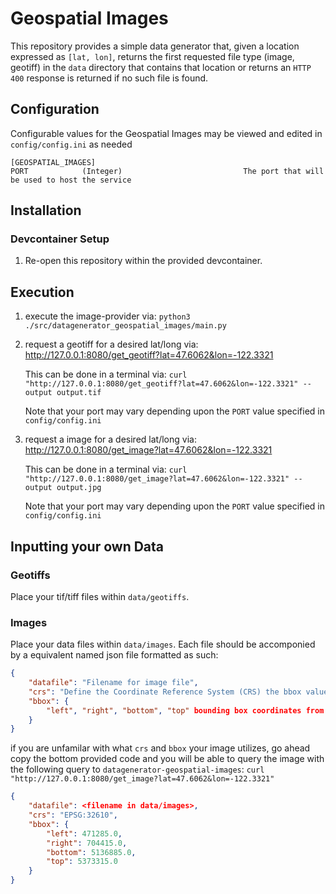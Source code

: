 # Geospatial Images

This repository provides a simple data generator that, given a location expressed as `[lat, lon]`, returns the first requested file type (image, geotiff) in the `data` directory that contains that location or returns an `HTTP 400` response is returned if no such file is found.

## Configuration

Configurable values for the Geospatial Images may be viewed and edited in `config/config.ini` as needed

~~~~
[GEOSPATIAL_IMAGES]
PORT            (Integer)                           The port that will be used to host the service
~~~~

## Installation

### Devcontainer Setup

1. Re-open this repository within the provided devcontainer.

## Execution

1. execute the image-provider via:
    ```python3 ./src/datagenerator_geospatial_images/main.py```


1. request a geotiff for a desired lat/long via:
    http://127.0.0.1:8080/get_geotiff?lat=47.6062&lon=-122.3321

    This can be done in a terminal via:
    ```curl "http://127.0.0.1:8080/get_geotiff?lat=47.6062&lon=-122.3321" --output output.tif```

    Note that your port may vary depending upon the `PORT` value specified in `config/config.ini`


1. request a image for a desired lat/long via:
    http://127.0.0.1:8080/get_image?lat=47.6062&lon=-122.3321

    This can be done in a terminal via:
    ```curl "http://127.0.0.1:8080/get_image?lat=47.6062&lon=-122.3321" --output output.jpg```

    Note that your port may vary depending upon the `PORT` value specified in `config/config.ini`


## Inputting your own Data

### Geotiffs

Place your tif/tiff files within  `data/geotiffs`.

### Images

Place your data files within `data/images`. Each file should be accomponied by a equivalent named json file formatted as such:
```json
{
    "datafile": "Filename for image file",
    "crs": "Define the Coordinate Reference System (CRS) the bbox values are listed in",
    "bbox": {
        "left", "right", "bottom", "top" bounding box coordinates from the above defined CRS
    }
}

```
if you are unfamilar with what `crs` and `bbox` your image utilizes, go ahead copy the bottom provided code and you will be able to query the image with the following query to `datagenerator-geospatial-images`:  ```curl "http://127.0.0.1:8080/get_image?lat=47.6062&lon=-122.3321"```

```json
{
    "datafile": <filename in data/images>,
    "crs": "EPSG:32610",
    "bbox": {
        "left": 471285.0,
        "right": 704415.0,
        "bottom": 5136885.0,
        "top": 5373315.0
    }
}
```